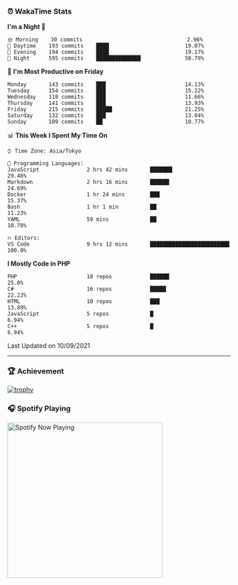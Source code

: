 ### ⏰ WakaTime Stats


<!--START_SECTION:waka-->
**I'm a Night 🦉** 

```text
🌞 Morning    30 commits                                 2.96% 
🌆 Daytime    193 commits    ████                        19.07% 
🌃 Evening    194 commits    ████                        19.17% 
🌙 Night      595 commits    ██████████████              58.79%

```
📅 **I'm Most Productive on Friday** 

```text
Monday       143 commits    ███                         14.13% 
Tuesday      154 commits    ███                         15.22% 
Wednesday    118 commits    ███                         11.66% 
Thursday     141 commits    ███                         13.93% 
Friday       215 commits    █████                       21.25% 
Saturday     132 commits    ███                         13.04% 
Sunday       109 commits    ██                          10.77%

```


📊 **This Week I Spent My Time On** 

```text
⌚︎ Time Zone: Asia/Tokyo

💬 Programming Languages: 
JavaScript               2 hrs 42 mins       ███████                     29.46% 
Markdown                 2 hrs 16 mins       ██████                      24.69% 
Docker                   1 hr 24 mins        ███                         15.37% 
Bash                     1 hr 1 min          ██                          11.23% 
YAML                     59 mins             ██                          10.78%

🔥 Editors: 
VS Code                  9 hrs 12 mins       █████████████████████████   100.0%

```

**I Mostly Code in PHP** 

```text
PHP                      18 repos            ██████                      25.0% 
C#                       16 repos            █████                       22.22% 
HTML                     10 repos            ███                         13.89% 
JavaScript               5 repos             █                           6.94% 
C++                      5 repos             █                           6.94%

```



 Last Updated on 10/09/2021
<!--END_SECTION:waka-->

---

### 🏆 Achievement

[![trophy](https://github-profile-trophy.vercel.app/?username=Slime-hatena&theme=flat&no-bg=true&no-frame=true&column=8)](https://github.com/ryo-ma/github-profile-trophy)

### 🎧 Spotify Playing

[<img src="https://spotify-now-playing-slime-hatena.vercel.app/api/spotify-playing" alt="Spotify Now Playing" width="350" />](https://open.spotify.com/user/slime_hatena)

<!--
**Slime-hatena/Slime-hatena** is a ✨ _special_ ✨ repository because its `README.md` (this file) appears on your GitHub profile.

Here are some ideas to get you started:

- 🔭 I’m currently working on ...
- 🌱 I’m currently learning ...
- 👯 I’m looking to collaborate on ...
- 🤔 I’m looking for help with ...
- 💬 Ask me about ...
- 📫 How to reach me: ...
- 😄 Pronouns: ...
- ⚡ Fun fact: ...
-->
